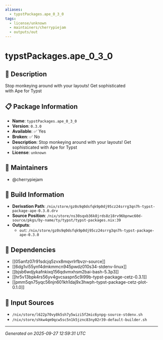 ```yaml
---
aliases:
  - typstPackages.ape_0_3_0
tags:
  - license/unknown
  - maintainers/cherrypiejam
  - outputs/out
---
```


# typstPackages.ape_0_3_0

## 📝 Description

Stop monkeying around with your layouts! Get sophisticated with Ape for Typst

## 📋 Package Information

- **Name**: `typstPackages.ape_0_3_0`
- **Version**: `0.3.0`
- **Available**: ✅ Yes
- **Broken**: ✅ No
- **Description**: Stop monkeying around with your layouts! Get sophisticated with Ape for Typst
- **License**: `unknown`
## 👥 Maintainers

- @cherrypiejam


## 🔧 Build Information

- **Derivation Path**: `/nix/store/gz0s9q0dsfqk9p0dj95cz24srrg3qn7h-typst-package-ape-0.3.0.drv`
- **Source Position**: `/nix/store/ns30sqxb36k8jrds8z18rv96bpnwc60d-source/pkgs/by-name/ty/typst/typst-packages.nix:39`
- **Outputs**:
  - `out`:  `/nix/store/gz0s9q0dsfqk9p0dj95cz24srrg3qn7h-typst-package-ape-0.3.0`

## 🔗 Dependencies

- [[05anfz07r91sdcjq5zvx8mqvrlrfbvzr-source]]
- [[6dg1vi55ynf4dmkmmcn945pwdz010s34-stdenv-linux]]
- [[bjsb6wdjykafnkixq156qdvmxhsm2bai-bash-5.3p3]]
- [[hr5v13bpk4rs56yv4gvcsaspn5c9i99b-typst-package-cetz-0.3.1]]
- [[pmm5qn75yqc56njn601kh1daj9x3hwph-typst-package-cetz-plot-0.1.0]]

## 📁 Input Sources

- `/nix/store/l622p70vy8k5sh7y5wizi5f2mic6ynpg-source-stdenv.sh`
- `/nix/store/shkw4qm9qcw5sc5n1k5jznc83ny02r39-default-builder.sh`

---
*Generated on 2025-09-27 12:59:31 UTC*
